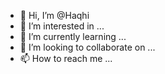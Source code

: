 - 👋 Hi, I’m @Haqhi
- 👀 I’m interested in ...
- 🌱 I’m currently learning ...
- 💞️ I’m looking to collaborate on ...
- 📫 How to reach me ...

<!---
Haqhi/Haqhi is a ✨ special ✨ repository because its `README.md` (this file) appears on your GitHub profile.
You can click the Preview link to take a look at your changes.
--->
